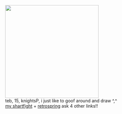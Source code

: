 <img src="https://images-wixmp-ed30a86b8c4ca887773594c2.wixmp.com/f/b7a3018c-87b2-4e6e-8e10-2d2cb37d5a2f/dhkt5r9-2032f552-3c56-485a-9807-c9c9d03a5808.jpg/v1/fit/w_480,h_360,q_70,strp/untitled_by_dawkling_dhkt5r9-375w-2x.jpg?token=eyJ0eXAiOiJKV1QiLCJhbGciOiJIUzI1NiJ9.eyJzdWIiOiJ1cm46YXBwOjdlMGQxODg5ODIyNjQzNzNhNWYwZDQxNWVhMGQyNmUwIiwiaXNzIjoidXJuOmFwcDo3ZTBkMTg4OTgyMjY0MzczYTVmMGQ0MTVlYTBkMjZlMCIsIm9iaiI6W1t7ImhlaWdodCI6Ijw9MzYwIiwicGF0aCI6IlwvZlwvYjdhMzAxOGMtODdiMi00ZTZlLThlMTAtMmQyY2IzN2Q1YTJmXC9kaGt0NXI5LTIwMzJmNTUyLTNjNTYtNDg1YS05ODA3LWM5YzlkMDNhNTgwOC5qcGciLCJ3aWR0aCI6Ijw9NDgwIn1dXSwiYXVkIjpbInVybjpzZXJ2aWNlOmltYWdlLm9wZXJhdGlvbnMiXX0.ZkrjsOIIbwkvBpIWtuANcWulVRRGcljpAa0-0zg5NJY" height=300 width=auto>  
<br> 
teb, 15, knightsP, i just like to goof around and draw ^,^
<br>
<a href="https://artfight.net/~toragic/characters">my shartfight</a> + <a href="https://retrospring.net/@toragic">retrospring</a> ask 4 other links!!
<br>
